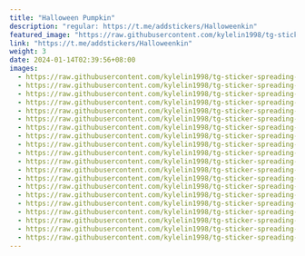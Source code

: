 ```yaml
---
title: "Halloween Pumpkin"
description: "regular: https://t.me/addstickers/Halloweenkin"
featured_image: "https://raw.githubusercontent.com/kylelin1998/tg-sticker-spreading-worldwide-images/main/img/5ede4f6a-bc5d-49bb-86ce-3b5daa52e716.jpg"
link: "https://t.me/addstickers/Halloweenkin"
weight: 3
date: 2024-01-14T02:39:56+08:00
images:
  - https://raw.githubusercontent.com/kylelin1998/tg-sticker-spreading-worldwide-images/main/img/5ede4f6a-bc5d-49bb-86ce-3b5daa52e716.jpg
  - https://raw.githubusercontent.com/kylelin1998/tg-sticker-spreading-worldwide-images/main/img/1a4654fb-efea-4b46-b921-916355c77050.jpg
  - https://raw.githubusercontent.com/kylelin1998/tg-sticker-spreading-worldwide-images/main/img/c8b1f366-0dcb-4f24-8217-d159a5ffef5a.jpg
  - https://raw.githubusercontent.com/kylelin1998/tg-sticker-spreading-worldwide-images/main/img/2ed55133-4bf6-4cbf-bd1f-a832aa1237de.jpg
  - https://raw.githubusercontent.com/kylelin1998/tg-sticker-spreading-worldwide-images/main/img/1edf554b-3fad-46c8-8d75-6549548af9dd.jpg
  - https://raw.githubusercontent.com/kylelin1998/tg-sticker-spreading-worldwide-images/main/img/b473a348-1f4c-40c3-9de6-4791b744c81d.jpg
  - https://raw.githubusercontent.com/kylelin1998/tg-sticker-spreading-worldwide-images/main/img/26ec3848-2026-4923-b147-ff0728d99513.jpg
  - https://raw.githubusercontent.com/kylelin1998/tg-sticker-spreading-worldwide-images/main/img/4e47fbbe-299a-490d-a037-b125674267d7.jpg
  - https://raw.githubusercontent.com/kylelin1998/tg-sticker-spreading-worldwide-images/main/img/82c6a5e3-4e6d-4134-bae3-bd8c8542c621.jpg
  - https://raw.githubusercontent.com/kylelin1998/tg-sticker-spreading-worldwide-images/main/img/afec38ab-e891-4d34-a64e-9b4c42678b85.jpg
  - https://raw.githubusercontent.com/kylelin1998/tg-sticker-spreading-worldwide-images/main/img/6d0e98ab-5a73-48a6-934c-0251e360ecc1.jpg
  - https://raw.githubusercontent.com/kylelin1998/tg-sticker-spreading-worldwide-images/main/img/4b29285f-ce12-4cd9-a241-884fa19e113b.jpg
  - https://raw.githubusercontent.com/kylelin1998/tg-sticker-spreading-worldwide-images/main/img/a6cbaff3-c994-4793-bd40-a18f23735d48.jpg
  - https://raw.githubusercontent.com/kylelin1998/tg-sticker-spreading-worldwide-images/main/img/6d8364c2-7834-4551-b7ce-a515d72adc31.jpg
  - https://raw.githubusercontent.com/kylelin1998/tg-sticker-spreading-worldwide-images/main/img/17720929-8beb-4e1b-a03f-723ce24c8af7.jpg
  - https://raw.githubusercontent.com/kylelin1998/tg-sticker-spreading-worldwide-images/main/img/1136947c-b50c-41a1-8d9c-9f33042a5dc3.jpg
  - https://raw.githubusercontent.com/kylelin1998/tg-sticker-spreading-worldwide-images/main/img/7e738e98-bc8a-43c5-be0b-663dcce6709c.jpg
  - https://raw.githubusercontent.com/kylelin1998/tg-sticker-spreading-worldwide-images/main/img/0841e618-8f96-4f97-afcc-409b7951a652.jpg
  - https://raw.githubusercontent.com/kylelin1998/tg-sticker-spreading-worldwide-images/main/img/4b9a3a63-a5ed-46ab-92df-0f5bb7b92e1e.jpg
  - https://raw.githubusercontent.com/kylelin1998/tg-sticker-spreading-worldwide-images/main/img/d7efcea5-672a-4920-b0ee-052ab6f3e3b5.jpg
---
```

